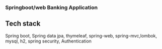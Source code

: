 ###  Springboot/web Banking Application 

## Tech stack
Spring boot, Spring data jpa, thymeleaf, spring-web, spring-mvc,lombok, mysql, h2, spring security,
Authentication
